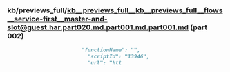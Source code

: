 ### kb/previews_full/kb__previews_full__kb__previews_full__flows__service-first__master-and-slot@guest.har.part020.md.part001.md.part001.md (part 002)

```md
                        "functionName": "",
                          "scriptId": "13946",
                          "url": "htt
```

```
